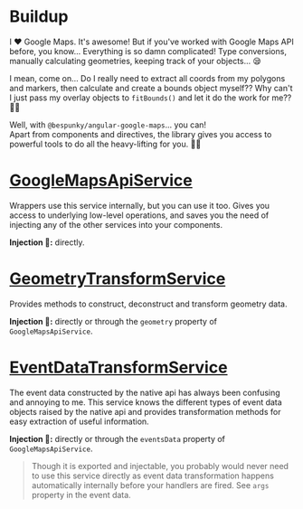 # Buildup
I ❤ Google Maps. It's awesome! But if you've worked with Google Maps API before, you know... Everything is so damn complicated! Type conversions, manually calculating geometries, keeping track of your objects... 😪

I mean, come on... Do I really need to extract all coords from my polygons and markers, then calculate and create a bounds object myself?? Why can't I just pass my overlay objects to `fitBounds()` and let it do the work for me?? 🤦‍♂️ 

Well, with `@bespunky/angular-google-maps`... you can!  
Apart from components and directives, the library gives you access to powerful tools to do all the heavy-lifting for you. 🏋️‍♂️

# [GoogleMapsApiService](/Injectable-Services/GoogleMapsApiService)
Wrappers use this service internally, but you can use it too. Gives you access to underlying low-level operations, and saves you the need of injecting any of the other services into your components.

**Injection 💉:** directly.

# [GeometryTransformService](/Injectable-Services/GeometryTransformService)
Provides methods to construct, deconstruct and transform geometry data.

**Injection 💉:** directly or through the `geometry` property of `GoogleMapsApiService`.

# [EventDataTransformService](/Injectable-Services/EventDataTransformService)
The event data constructed by the native api has always been confusing and annoying to me. This service knows the different types of event data objects raised by the native api and provides transformation methods for easy extraction of useful information.

**Injection 💉:** directly or through the `eventsData` property of `GoogleMapsApiService`.

> Though it is exported and injectable, you probably would never need to use this service directly as event data transformation happens automatically internally before your handlers are fired. See `args` property in the event data.